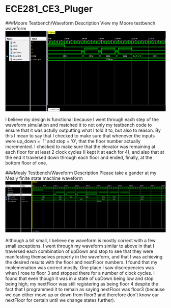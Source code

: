 ECE281_CE3_Pluger
=================

###Moore Testbench/Waveform Description
View my Moore testbench waveform ![here](https://github.com/JasonPluger/ECE281_CE3_Pluger/blob/master/Moore_Testbench_Waveform1.PNG "here")


I believe my design is functional because I went through each step of the waveform simulation and matched it to not only my testbench code to ensure that it was actully outputting what I told it to, but also to reason. By this I mean to say that I checked to make sure that whenever the inputs were up_down = '1' and stop = '0', that the floor number actually incremented. I checked to make sure that the elevator was remaining at each floor for at least 2 clock cycles (I kept it at each for 4), and also that at the end it traversed down through each floor and ended, finally, at the bottom floor of one.

###Mealy Testbench/Waveform Description
Please take a gander at my Mealy finite state machine waveform ![here](https://github.com/JasonPluger/ECE281_CE3_Pluger/blob/master/Mealy_testbench_Waveform1.PNG "here")


Although a bit small, I believe my waveform is mostly correct with a few small exceptions. I went through my waveform similar to above in that I traversed each combination of upDown and stop to see that they were manifesting themselves properly in the waveform, and that I was achieving the desired results with the floor and nextFloor numbers. I found that my implemenation was correct mostly. One place I saw discrepencies was when I rose to floor 3 and stopped there for a number of clock cycles. I found that even though it was in a state of upDown being low and stop being high, my nextFloor was still registering as being floor 4 despite the fact that I programmed it to remain as saying nextFloor was floor3 (because we can either move up or down from floor3 and therefore don't know our nextFloor for certain until we change states further). 
